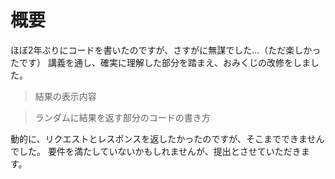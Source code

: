 # 概要
ほぼ2年ぶりにコードを書いたのですが、さすがに無謀でした...（ただ楽しかったです）
講義を通し、確実に理解した部分を踏まえ、おみくじの改修をしました。
 >結果の表示内容
 
 >ランダムに結果を返す部分のコードの書き方

動的に、リクエストとレスポンスを返したかったのですが、そこまでできませんでした。
要件を満たしていないかもしれませんが、提出とさせていただきます。
